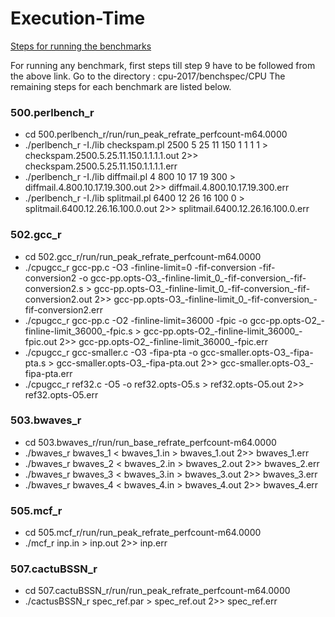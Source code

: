 # Execution-Time
[Steps for running the benchmarks](https://www.spec.org/cpu2017/Docs/runcpu-avoidance.html)

For running any benchmark, first steps till step 9 have to be followed from the above link. 
Go to the directory : cpu-2017/benchspec/CPU
The remaining steps for each benchmark are listed below.

### 500.perlbench_r
- cd 500.perlbench_r/run/run_peak_refrate_perfcount-m64.0000
- ./perlbench_r -I./lib checkspam.pl 2500 5 25 11 150 1 1 1 1 > checkspam.2500.5.25.11.150.1.1.1.1.out 2>> checkspam.2500.5.25.11.150.1.1.1.1.err
- ./perlbench_r -I./lib diffmail.pl 4 800 10 17 19 300 > diffmail.4.800.10.17.19.300.out 2>> diffmail.4.800.10.17.19.300.err
- ./perlbench_r -I./lib splitmail.pl 6400 12 26 16 100 0 > splitmail.6400.12.26.16.100.0.out 2>> splitmail.6400.12.26.16.100.0.err

### 502.gcc_r
- cd 502.gcc_r/run/run_peak_refrate_perfcount-m64.0000
- ./cpugcc_r gcc-pp.c -O3 -finline-limit=0 -fif-conversion -fif-conversion2 -o gcc-pp.opts-O3_-finline-limit_0_-fif-conversion_-fif-conversion2.s > gcc-pp.opts-O3_-finline-limit_0_-fif-conversion_-fif-conversion2.out 2>> gcc-pp.opts-O3_-finline-limit_0_-fif-conversion_-fif-conversion2.err
- ./cpugcc_r gcc-pp.c -O2 -finline-limit=36000 -fpic -o gcc-pp.opts-O2_-finline-limit_36000_-fpic.s > gcc-pp.opts-O2_-finline-limit_36000_-fpic.out 2>> gcc-pp.opts-O2_-finline-limit_36000_-fpic.err
- ./cpugcc_r gcc-smaller.c -O3 -fipa-pta -o gcc-smaller.opts-O3_-fipa-pta.s > gcc-smaller.opts-O3_-fipa-pta.out 2>> gcc-smaller.opts-O3_-fipa-pta.err
- ./cpugcc_r ref32.c -O5 -o ref32.opts-O5.s > ref32.opts-O5.out 2>> ref32.opts-O5.err

### 503.bwaves_r
- cd 503.bwaves_r/run/run_base_refrate_perfcount-m64.0000
- ./bwaves_r bwaves_1 < bwaves_1.in > bwaves_1.out 2>> bwaves_1.err
- ./bwaves_r bwaves_2 < bwaves_2.in > bwaves_2.out 2>> bwaves_2.err
- ./bwaves_r bwaves_3 < bwaves_3.in > bwaves_3.out 2>> bwaves_3.err
- ./bwaves_r bwaves_4 < bwaves_4.in > bwaves_4.out 2>> bwaves_4.err

### 505.mcf_r
- cd 505.mcf_r/run/run_peak_refrate_perfcount-m64.0000
- ./mcf_r inp.in  > inp.out 2>> inp.err

### 507.cactuBSSN_r
- cd 507.cactuBSSN_r/run/run_peak_refrate_perfcount-m64.0000
- ./cactusBSSN_r spec_ref.par   > spec_ref.out 2>> spec_ref.err


